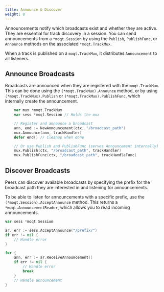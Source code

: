 ```yaml
---
title: Announce & Discover
weight: 8
---
```


Announcements notify which broadcasts exist and whether they are active. They are essential for track discovery in a session. You can send announcements from a `*moqt.Session` by using the `Publish`, `PublishFunc`, or `Announce` methods on the associated `*moqt.TrackMux`.

When a track is published on a `moqt.TrackMux`, it distributes `Announcement` to all listeners.


## Announce Broadcasts

Broadcasts are announced when they are registered with the `moqt.TrackMux`. This can be done using the `(*moqt.TrackMux).Announce` method, or by using `(*moqt.TrackMux).Publish` or `(*moqt.TrackMux).PublishFunc`, which internally create the announcement.

```go
    var mux *moqt.TrackMux
    var sess *moqt.Session // Holds the mux

    // Register and announce a broadcast
    ann, end := NewAnnouncement(ctx, "/broadcast_path")
    mux.Announce(ann, trackHandler)
    defer end() // Cleanup when done

    // Or use Publish and PublishFunc (serves Announcement internally)
    mux.Publish(ctx, "/broadcast_path", trackHandler)
    mux.PublishFunc(ctx, "/broadcast_path", trackHandleFunc)
```

## Discover Broadcasts

Peers can discover available broadcasts by specifying the prefix for the broadcast path they are interested in and listening for announcements.

To be able to listen for announcements with a specific prefix, use the `(*moqt.Session).AcceptAnnounce` method. This returns a `*moqt.AnnouncementReader`, which allows you to read incoming announcements.

```go
var sess *moqt.Session

ar, err := sess.AcceptAnnounce("/prefix/")
if err != nil {
    // Handle error
}

for {
    ann, err := ar.ReceiveAnnouncement()
    if err != nil {
        // Handle error
        break
    }
    // Handle announcement
}
```
